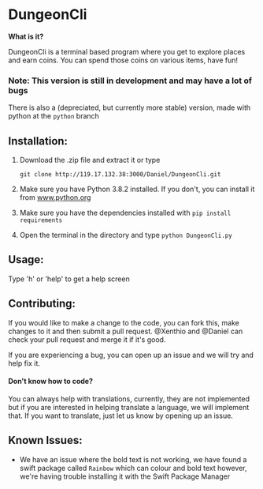 # DungeonCli
**What is it?**

DungeonCli is a terminal based program where you get to explore
places and earn coins. You can spend those coins on various items,
have fun!

### Note: This version is still in development and may have a lot of bugs
There is also a (depreciated, but currently more stable) version, made with python at the `python` branch

## Installation:
1. Download the .zip file and extract it or type

	`git clone http://119.17.132.38:3000/Daniel/DungeonCli.git`
2. Make sure you have Python 3.8.2 installed. If you don't, you
can install it from www.python.org
3. Make sure you have the dependencies installed with `pip install requirements`
4. Open the terminal in the directory and type `python DungeonCli.py`

## Usage:
Type 'h' or 'help' to get a help screen



## Contributing:
If you would like to make a change to the code, you can fork this, make changes
to it and then submit a pull request. @Xenthio and @Daniel can check your pull
request and merge it if it's good.

If you are experiencing a bug, you can open up an issue and we will try and help
fix it.

#### Don't know how to code?
You can always help with translations, currently, they are not implemented
but if you are interested in helping translate a language, we will implement
that. If you want to translate, just let us know by opening up an issue.



## Known Issues:
- We have an issue where the bold text is not working, we have found a swift package
called `Rainbow` which can colour and bold text however, we're having trouble
installing it with the Swift Package Manager

